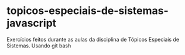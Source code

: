 # topicos-especiais-de-sistemas-javascript
Exercícios feitos durante as aulas da disciplina de Tópicos Especiais de Sistemas.
Usando git bash
